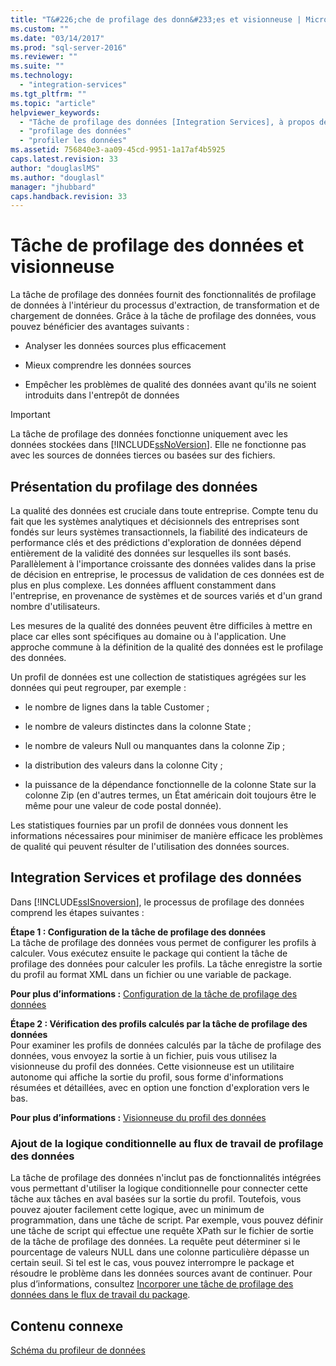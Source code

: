 ```yaml
---
title: "T&#226;che de profilage des donn&#233;es et visionneuse | Microsoft Docs"
ms.custom: ""
ms.date: "03/14/2017"
ms.prod: "sql-server-2016"
ms.reviewer: ""
ms.suite: ""
ms.technology: 
  - "integration-services"
ms.tgt_pltfrm: ""
ms.topic: "article"
helpviewer_keywords: 
  - "Tâche de profilage des données [Integration Services], à propos des données de profilage"
  - "profilage des données"
  - "profiler les données"
ms.assetid: 756840e3-aa09-45cd-9951-1a17af4b5925
caps.latest.revision: 33
author: "douglaslMS"
ms.author: "douglasl"
manager: "jhubbard"
caps.handback.revision: 33
---
```

# T&#226;che de profilage des donn&#233;es et visionneuse
  La tâche de profilage des données fournit des fonctionnalités de profilage de données à l'intérieur du processus d'extraction, de transformation et de chargement de données. Grâce à la tâche de profilage des données, vous pouvez bénéficier des avantages suivants :  
  
-   Analyser les données sources plus efficacement  
  
-   Mieux comprendre les données sources  
  
-   Empêcher les problèmes de qualité des données avant qu'ils ne soient introduits dans l'entrepôt de données  
  
> [!IMPORTANT]  
>  La tâche de profilage des données fonctionne uniquement avec les données stockées dans [!INCLUDE[ssNoVersion](../../includes/ssnoversion-md.md)]. Elle ne fonctionne pas avec les sources de données tierces ou basées sur des fichiers.  
  
## Présentation du profilage des données  
 La qualité des données est cruciale dans toute entreprise. Compte tenu du fait que les systèmes analytiques et décisionnels des entreprises sont fondés sur leurs systèmes transactionnels, la fiabilité des indicateurs de performance clés et des prédictions d'exploration de données dépend entièrement de la validité des données sur lesquelles ils sont basés. Parallèlement à l'importance croissante des données valides dans la prise de décision en entreprise, le processus de validation de ces données est de plus en plus complexe. Les données affluent constamment dans l'entreprise, en provenance de systèmes et de sources variés et d'un grand nombre d'utilisateurs.  
  
 Les mesures de la qualité des données peuvent être difficiles à mettre en place car elles sont spécifiques au domaine ou à l'application. Une approche commune à la définition de la qualité des données est le profilage des données.  
  
 Un profil de données est une collection de statistiques agrégées sur les données qui peut regrouper, par exemple :  
  
-   le nombre de lignes dans la table Customer ;  
  
-   le nombre de valeurs distinctes dans la colonne State ;  
  
-   le nombre de valeurs Null ou manquantes dans la colonne Zip ;  
  
-   la distribution des valeurs dans la colonne City ;  
  
-   la puissance de la dépendance fonctionnelle de la colonne State sur la colonne Zip (en d'autres termes, un État américain doit toujours être le même pour une valeur de code postal donnée).  
  
 Les statistiques fournies par un profil de données vous donnent les informations nécessaires pour minimiser de manière efficace les problèmes de qualité qui peuvent résulter de l'utilisation des données sources.  
  
## Integration Services et profilage des données  
 Dans [!INCLUDE[ssISnoversion](../../includes/ssisnoversion-md.md)], le processus de profilage des données comprend les étapes suivantes :  
  
 **Étape 1 : Configuration de la tâche de profilage des données**  
 La tâche de profilage des données vous permet de configurer les profils à calculer. Vous exécutez ensuite le package qui contient la tâche de profilage des données pour calculer les profils. La tâche enregistre la sortie du profil au format XML dans un fichier ou une variable de package.  
  
 **Pour plus d’informations :** [Configuration de la tâche de profilage des données](../../integration-services/control-flow/setup-of-the-data-profiling-task.md)  
  
 **Étape 2 : Vérification des profils calculés par la tâche de profilage des données**  
 Pour examiner les profils de données calculés par la tâche de profilage des données, vous envoyez la sortie à un fichier, puis vous utilisez la visionneuse du profil des données. Cette visionneuse est un utilitaire autonome qui affiche la sortie du profil, sous forme d'informations résumées et détaillées, avec en option une fonction d'exploration vers le bas.  
  
 **Pour plus d’informations :** [Visionneuse du profil des données](../../integration-services/control-flow/data-profile-viewer.md)  
  
### Ajout de la logique conditionnelle au flux de travail de profilage des données  
 La tâche de profilage des données n'inclut pas de fonctionnalités intégrées vous permettant d'utiliser la logique conditionnelle pour connecter cette tâche aux tâches en aval basées sur la sortie du profil. Toutefois, vous pouvez ajouter facilement cette logique, avec un minimum de programmation, dans une tâche de script. Par exemple, vous pouvez définir une tâche de script qui effectue une requête XPath sur le fichier de sortie de la tâche de profilage des données. La requête peut déterminer si le pourcentage de valeurs NULL dans une colonne particulière dépasse un certain seuil. Si tel est le cas, vous pouvez interrompre le package et résoudre le problème dans les données sources avant de continuer. Pour plus d’informations, consultez [Incorporer une tâche de profilage des données dans le flux de travail du package](../../integration-services/control-flow/incorporate-a-data-profiling-task-in-package-workflow.md).  
  
## Contenu connexe  
 [Schéma du profileur de données](http://go.microsoft.com/fwlink/?LinkId=251524)  
  
  